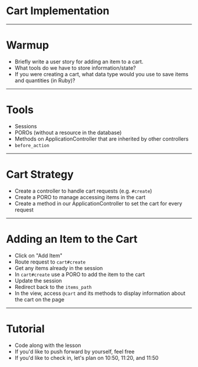 # Cart Implementation

---

# Warmup

* Briefly write a user story for adding an item to a cart.
* What tools do we have to store information/state?
* If you were creating a cart, what data type would you use to save items and quantities (in Ruby)?

---

# Tools

* Sessions
* POROs (without a resource in the database)
* Methods on ApplicationController that are inherited by other controllers
* `before_action`

---

# Cart Strategy

* Create a controller to handle cart requests (e.g. `#create`)
* Create a PORO to manage accessing items in the cart
* Create a method in our ApplicationController to set the cart for every request

---

# Adding an Item to the Cart

* Click on "Add Item"
* Route request to `cart#create`
* Get any items already in the session
* In `cart#create` use a PORO to add the item to the cart
* Update the session
* Redirect back to the `items_path`
* In the view, access `@cart` and its methods to display information about the cart on the page

---

# Tutorial

* Code along with the lesson
* If you'd like to push forward by yourself, feel free
* If you'd like to check in, let's plan on 10:50, 11:20, and 11:50
